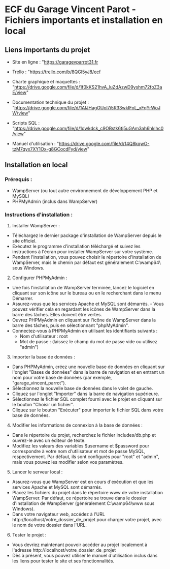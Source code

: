 
# ECF du Garage Vincent Parot - Fichiers importants et installation en local

## Liens importants du projet

- Site en ligne : "https://garagevparrot31.fr

- Trello : "https://trello.com/b/8QGl5yJ8/ecf

- Charte graphique et maquettes : "https://drive.google.com/file/d/1f0kKS21hvA_luZdAzwD9yshm72foZ3aE/view"

- Documentation technique du projet : "https://drive.google.com/file/d/1AlJHagOUol7i5R33wkIFoL_xFqYrWoJW/view"

- Scripts SQL : "https://drive.google.com/file/d/1dwkdck_c9OBstk6tj5uGAm3ah6hklhc0/view"

- Manuel d'utilisation : "https://drive.google.com/file/d/14Q8kqwO-tzM7qyx7XY1Ox-g8GCocdFyd/view"

## Installation en local

### Prérequis :

- WampServer (ou tout autre environnement de développement PHP et MySQL)
- PHPMyAdmin (inclus dans WampServer)

### Instructions d'installation :

1. Installer WampServer :

- Téléchargez le dernier package d'installation de WampServer depuis le site officiel.
- Exécutez le programme d'installation téléchargé et suivez les instructions à l'écran pour installer WampServer sur votre système.
- Pendant l'installation, vous pouvez choisir le répertoire d'installation de WampServer, mais le chemin par défaut est généralement C:\wamp64\ sous Windows.

2. Configurer PHPMyAdmin :

- Une fois l'installation de WampServer terminée, lancez le logiciel en cliquant sur son icône sur le bureau ou en le recherchant dans le menu Démarrer.
- Assurez-vous que les services Apache et MySQL sont démarrés. - Vous pouvez vérifier cela en regardant les icônes de WampServer dans la barre des tâches. Elles doivent être vertes.
- Ouvrez PHPMyAdmin en cliquant sur l'icône de WampServer dans la barre des tâches, puis en sélectionnant "phpMyAdmin".
- Connectez-vous à PHPMyAdmin en utilisant les identifiants suivants :
   - Nom d'utilisateur : root
   - Mot de passe : (laissez le champ du mot de passe vide ou utilisez "admin")

3. Importer la base de données :

- Dans PHPMyAdmin, créez une nouvelle base de données en cliquant sur l'onglet "Bases de données" dans la barre de navigation et en entrant un nom pour votre base de données (par exemple, "garage_vincent_parrot").
- Sélectionnez la nouvelle base de données dans le volet de gauche.
- Cliquez sur l'onglet "Importer" dans la barre de navigation supérieure.
- Sélectionnez le fichier SQL complet fourni avec le projet en cliquant sur le bouton "Choisir un fichier".
- Cliquez sur le bouton "Exécuter" pour importer le fichier SQL dans votre base de données.

4. Modifier les informations de connexion à la base de données :

- Dans le répertoire du projet, recherchez le fichier includes/db.php et ouvrez-le avec un éditeur de texte.
- Modifiez les valeurs des variables $username et $password pour correspondre à votre nom d'utilisateur et mot de passe MySQL, respectivement. Par défaut, ils sont configurés pour "root" et "admin", mais vous pouvez les modifier selon vos paramètres.

5. Lancer le serveur local :

- Assurez-vous que WampServer est en cours d'exécution et que les services Apache et MySQL sont démarrés.
- Placez les fichiers du projet dans le répertoire www de votre installation WampServer. Par défaut, ce répertoire se trouve dans le dossier d'installation de WampServer (généralement C:\wamp64\www sous Windows).
- Dans votre navigateur web, accédez à l'URL http://localhost/votre_dossier_de_projet pour charger votre projet, avec le nom de votre dossier dans l'URL.

6. Tester le projet :

- Vous devriez maintenant pouvoir accéder au projet localement à l'adresse http://localhost/votre_dossier_de_projet
- Dès à présent, vous pouvez utiliser le manuel d'utilisation inclus dans les liens pour tester le site et ses fonctionnalités.
